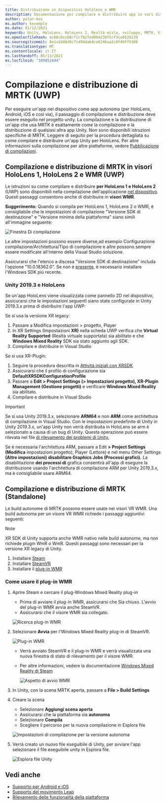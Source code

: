 ```yaml
---
title: Distribuzione in dispositivi Hololens e WMR
description: Documentazione per compilare e distribuire app in vari dispositivi.
author: polar-kev
ms.author: kesemple
ms.date: 01/12/2021
keywords: Unity, HoloLens, HoloLens 2, Realtà mista, sviluppo, MRTK, Visual Studio
ms.openlocfilehash: ec66c6ccb8cf1c702fed804230f5cf3ca0526139
ms.sourcegitcommit: 8e1a1d48d9c7cd94dab4ce6246aa2c0f49ff5308
ms.translationtype: MT
ms.contentlocale: it-IT
ms.lasthandoff: 05/13/2021
ms.locfileid: "109852444"
---
```

# <a name="building-and-deploying-mrtk-uwp"></a>Compilazione e distribuzione di MRTK (UWP)

Per eseguire un'app nel dispositivo come app autonoma (per HoloLens, Android, iOS e così via), il passaggio di compilazione e distribuzione deve essere eseguito nel progetto unity. La compilazione e la distribuzione di un'app che usa MRTK è esattamente come la compilazione e la distribuzione di qualsiasi altra app Unity. Non sono disponibili istruzioni specifiche di MRTK. Leggere di seguito per la procedura dettagliata su come compilare e distribuire un'app Unity per HoloLens. Per altre informazioni sulla compilazione per altre piattaforme, vedere [Pubblicazione di compilazioni](https://docs.unity3d.com/Manual/PublishingBuilds.html).

## <a name="building-and-deploying-mrtk-to-hololens-1-hololens-2-and-wmr-headsets-uwp"></a>Compilazione e distribuzione di MRTK in visori HoloLens 1, HoloLens 2 e WMR (UWP)

Le istruzioni su come compilare e distribuire **per HoloLens 1** **e HoloLens 2** (UWP) sono disponibili nella compilazione dell'applicazione [nel dispositivo](/windows/mixed-reality/mrlearning-base-ch1#build-your-application-to-your-device). Questi passaggi consentono anche di distribuire in **visori WMR**.

**Suggerimento:** Quando si compila per HoloLens 1, HoloLens 2 o WMR, è consigliabile che le impostazioni di compilazione "Versione SDK di destinazione" e "Versione minima della piattaforma" siano simili all'immagine seguente:

![Finestra Di compilazione](../features/images/getting-started/BuildWindow.png)

Le altre impostazioni possono essere diverse,ad esempio Configurazione compilazione/Architettura/Tipo di compilazione e altre possono sempre essere modificate all'interno della Visual Studio soluzione.

Assicurarsi che l'elenco a discesa "Versione SDK di destinazione" includa l'opzione "10.0.18362.0". Se non è [presente,](https://developer.microsoft.com/windows/downloads/windows-10-sdk) è necessario installare l'Windows SDK più recente.

### <a name="unity-20193-and-hololens"></a>Unity 2019.3 e HoloLens

Se un'app HoloLens viene visualizzata come pannello 2D nel dispositivo, assicurarsi che le impostazioni seguenti siano state configurate in Unity 2019.3.x prima di distribuire l'app UWP:

Se si usa la versione XR legacy:

1. Passare a Modifica impostazioni > progetto, Player
1. In XR Settings (Impostazioni **XR)** nella scheda UWP verifica che **Virtual Reality Supported** (Realtà virtuale supportata) sia abilitato e che **Windows Mixed Reality** SDK sia stato aggiunto agli SDK.
1. Compilare e distribuire in Visual Studio

Se si usa XR-Plugin:

1. Seguire la procedura descritta in [Attività iniziali con XRSDK](../configuration/getting-started-with-mrtk-and-xrsdk.md)
1. Assicurarsi che il profilo di configurazione sia **DefaultXRSDKConfigurationProfile**
1. Passare a **Edit > Project Settings (> Impostazioni progetto), XR-Plugin Management (Gestione progetti)** e verificare **Windows Mixed Reality** sia abilitato.
1. Compilare e distribuire in Visual Studio

>[!IMPORTANT]
> Se si usa Unity 2019.3.x, selezionare **ARM64** e non **ARM** come architettura di compilazione in Visual Studio. Con le impostazioni predefinite di Unity in Unity 2019.3.x, un'app Unity non verrà distribuita in HoloLens se arm è selezionato a causa di un bug di Unity. Questa operazione può essere rilevata nel file [di rilevamento dei problemi di Unity.](https://issuetracker.unity3d.com/issues/enabling-graphics-jobs-in-2019-dot-3-x-results-in-a-crash-or-nothing-rendering-on-hololens-2)
>
> Se è necessaria l'architettura ARM, passare a Edit **> Project Settings (Modifica** impostazioni progetto), Player (Lettore) e nel menu Other Settings **(Altre impostazioni)** **disabilitare Graphics Jobs (Processi grafici).** La disabilitazione **dei processi di** grafica consentirà all'app di eseguire la distribuzione usando l'architettura di compilazione ARM per Unity 2019.3.x, ma è consigliabile usare ARM64.

## <a name="building-and-deploying-mrtk-standalone"></a>Compilazione e distribuzione di MRTK (Standalone)

Le build autonome di MRTK possono essere usate nei visori VR WMR. Una build autonoma per un visore VR WMR richiede i passaggi aggiuntivi seguenti:

> [!NOTE]
> XR SDK di Unity supporta anche WMR nativo nelle build autonome, ma non richiede plugin WmR o WmR. Questi passaggi sono necessari per la versione XR legacy di Unity.

1. Installare [Steam](https://store.steampowered.com/about/)
1. Installare [SteamVR](https://store.steampowered.com/app/250820/SteamVR/)
1. Installare il [plug-in WMR](https://store.steampowered.com/app/719950/Windows_Mixed_Reality_for_SteamVR/)

### <a name="how-to-use-wmr-plugin"></a>Come usare il plug-in WMR

1. Aprire Steam e cercare il plug-Windows Mixed Reality plug-in
    - Prima di avviare il plug-in WMR, assicurarsi che Sia chiuso. L'avvio del plug-in WMR avvia anche SteamVR.
    - Assicurarsi che il visore WMR sia collegato.

    ![Ricerca plug-in WMR](../features/images/build-deploy/WMR/SteamSearchWMRPlugin.png)

1. Selezionare **Avvia** per l'Windows Mixed Reality plug-in di SteamVR.

    ![Plug-in WMR](../features/images/build-deploy/WMR/WMRPlugin.png)

    - Verrà avviato SteamVR e il plug-in WMR e verrà visualizzata una nuova finestra di stato di rilevamento per il visore WMR.
    - Per altre informazioni, vedere la documentazione [Windows Mixed Reality di Steam](https://support.microsoft.com/help/4053622/windows-10-play-steamvr-games-in-windows-mixed-reality)

        ![Aspetto di avvio WMR](../features/images/build-deploy/WMR/WMRPluginActive.png)

1. In Unity, con la scena MRTK aperta, passare a **File > Build Settings**

1. Creare la scena
    - Selezionare **Aggiungi scena aperta**
    - Assicurarsi che la piattaforma sia **autonoma**
    - Selezionare **Compila**
    - Scegliere il percorso per la nuova compilazione in Esplora file

    ![Impostazioni di compilazione per la versione autonoma](../features/images/build-deploy/WMR/BuildSettingsStandaloneUnity.png)

1. Verrà creato un nuovo file eseguibile di Unity, per avviare l'app selezionare il file eseguibile unity in Esplora file.

    ![Esplora file Unity](../features/images/build-deploy/WMR/FileExplorerUnityExe.png)

## <a name="see-also"></a>Vedi anche

- [Supporto per Android e iOS](using-ar-foundation.md)
- [Supporto del movimento Leap](leap-motion-mrtk.md)
- [Rilevamento delle funzionalità della piattaforma](detecting-platform-capabilities.md)